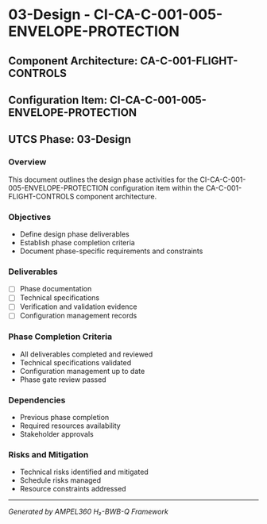 # 03-Design - CI-CA-C-001-005-ENVELOPE-PROTECTION

## Component Architecture: CA-C-001-FLIGHT-CONTROLS
## Configuration Item: CI-CA-C-001-005-ENVELOPE-PROTECTION
## UTCS Phase: 03-Design

### Overview
This document outlines the design phase activities for the CI-CA-C-001-005-ENVELOPE-PROTECTION configuration item within the CA-C-001-FLIGHT-CONTROLS component architecture.

### Objectives
- Define design phase deliverables
- Establish phase completion criteria
- Document phase-specific requirements and constraints

### Deliverables
- [ ] Phase documentation
- [ ] Technical specifications
- [ ] Verification and validation evidence
- [ ] Configuration management records

### Phase Completion Criteria
- All deliverables completed and reviewed
- Technical specifications validated
- Configuration management up to date
- Phase gate review passed

### Dependencies
- Previous phase completion
- Required resources availability
- Stakeholder approvals

### Risks and Mitigation
- Technical risks identified and mitigated
- Schedule risks managed
- Resource constraints addressed

---
*Generated by AMPEL360 H₂-BWB-Q Framework*
